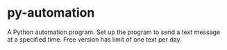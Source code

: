 # py-automation
A Python automation program. Set up the program to send a text message at a specified time. Free version has limit of one text per day.
